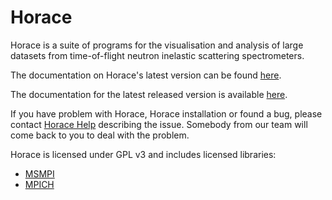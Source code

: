 # Horace

Horace is a suite of programs for the visualisation and analysis of large datasets from time-of-flight neutron inelastic scattering spectrometers.

The documentation on Horace's latest version can be found [here](https://pace-neutrons.github.io/Horace/unstable/). 

The documentation for the latest released version is available [here](https://pace-neutrons.github.io/Horace/).

If you have problem with Horace, Horace installation or found a bug, please contact [Horace Help](mailto:HoraceHelp@stfc.ac.uk) describing the issue. Somebody from our team will come back to you to deal with the problem.

Horace is licensed under GPL v3 and includes licensed libraries:

- [MSMPI](https://docs.microsoft.com/en-us/message-passing-interface/microsoft-mpi)
- [MPICH](https://www.mpich.org/)
